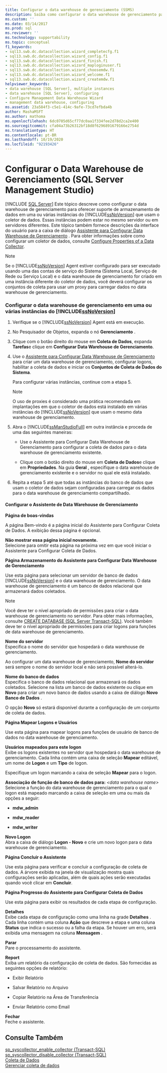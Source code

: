 ```yaml
---
title: Configurar o data warehouse de gerenciamento (SSMS)
description: Saiba como configurar o data warehouse de gerenciamento para compatibilidade com o armazenamento de dados em uma ou mais instâncias do SQL Server que estejam usando o coletor de dados.
ms.custom: ''
ms.date: 03/14/2017
ms.prod: sql
ms.reviewer: ''
ms.technology: supportability
ms.topic: conceptual
f1_keywords:
- sql13.swb.dc.datacollection.wizard_completecfg.f1
- sql13.swb.dc.datacollection.wizard_config.f1
- sql13.swb.dc.datacollection.wizard_finish.f1
- sql13.swb.dc.datacollection.wizard_maploginuser.f1
- sql13.swb.dc.datacollection.wizard_choosemdw.f1
- sql13.swb.dc.datacollection.wizard_welcome.f1
- sql13.swb.dc.datacollection.wizard_createmdw.f1
helpviewer_keywords:
- data warehouse [SQL Server], multiple instances
- data warehouse [SQL Server], configuring
- Configure Management Data Warehouse Wizard
- management data warehouse, configuring
ms.assetid: 23a584f3-c5e1-414c-9afe-73cd7efbda4b
author: MashaMSFT
ms.author: mathoma
ms.openlocfilehash: 6dc0705d65cf77dc0aa1f334fee2d78d2ca2e400
ms.sourcegitcommit: cfa04a73b26312bf18d8f6296891679166e2754d
ms.translationtype: HT
ms.contentlocale: pt-BR
ms.lasthandoff: 10/19/2020
ms.locfileid: "92193426"
---
```

# <a name="configure-the-management-data-warehouse-sql-server-management-studio"></a>Configurar o Data Warehouse de Gerenciamento (SQL Server Management Studio)
 [!INCLUDE [SQL Server](../../includes/applies-to-version/sqlserver.md)]
  Este tópico descreve como configurar o data warehouse de gerenciamento para oferecer suporte de armazenamento de dados em uma ou várias instâncias do [!INCLUDE[ssNoVersion](../../includes/ssnoversion-md.md)] que usam o coletor de dados. Essas instâncias podem estar no mesmo servidor ou em servidores diferentes. Este tópico também fornece descrições da interface do usuário para a caixa de diálogo [Assistente para Configurar Data Warehouse de Gerenciamento](#Wizard) . Para obter informações sobre como configurar um coletor de dados, consulte [Configure Properties of a Data Collector](../../relational-databases/data-collection/configure-properties-of-a-data-collector.md).  
  
> [!NOTE]  
>  Se o [!INCLUDE[ssNoVersion](../../includes/ssnoversion-md.md)] Agent estiver configurado para ser executado usando uma das contas de serviço do Sistema (Sistema Local, Serviço de Rede ou Serviço Local) e o data warehouse de gerenciamento for criado em uma instância diferente do coletor de dados, você deverá configurar os conjuntos de coleta para usar um proxy para carregar dados no data warehouse de gerenciamento.  
  
### <a name="configure-the-management-data-warehouse-on-a-single-instance-or-multiple-instances-of-ssnoversion"></a>Configurar o data warehouse de gerenciamento em uma ou várias instâncias do [!INCLUDE[ssNoVersion](../../includes/ssnoversion-md.md)]  
  
1.  Verifique se o [!INCLUDE[ssNoVersion](../../includes/ssnoversion-md.md)] Agent está em execução.  
  
2.  No Pesquisador de Objetos, expanda o nó **Gerenciamento** .  
  
3.  Clique com o botão direito do mouse em **Coleta de Dados**, expanda **Tarefas**e clique em **Configurar Data Warehouse de Gerenciamento**.  
  
4.  Use o [Assistente para Configurar Data Warehouse de Gerenciamento](#Wizard) para criar um data warehouse de gerenciamento, configurar logons, habilitar a coleta de dados e iniciar os **Conjuntos de Coleta de Dados do Sistema**.  
  
     Para configurar várias instâncias, continue com a etapa 5.  
  
    > [!NOTE]  
    >  O uso de proxies é considerado uma prática recomendada em implantações em que o coletor de dados está instalado em várias instâncias do [!INCLUDE[ssNoVersion](../../includes/ssnoversion-md.md)] que usam o mesmo data warehouse de gerenciamento.  
  
5.  Abra o [!INCLUDE[ssManStudioFull](../../includes/ssmanstudiofull-md.md)] em outra instância e proceda de uma das seguintes maneiras:  
  
    -   Use o Assistente para Configurar Data Warehouse de Gerenciamento para configurar a coleta de dados para o data warehouse de gerenciamento existente.  
  
    -   Clique com o botão direito do mouse em **Coleta de Dados**e clique em **Propriedades**. Na guia **Geral** , especifique o data warehouse de gerenciamento existente e o servidor no qual ele está instalado.  
  
6.  Repita a etapa 5 até que todas as instâncias do banco de dados que usam o coletor de dados sejam configuradas para carregar os dados para o data warehouse de gerenciamento compartilhado.  

####  <a name="configure-management-data-warehouse-wizard"></a><a name="Wizard"></a> Configurar o Assistente de Data Warehouse de Gerenciamento  
 **Página de boas-vindas**  
  
 A página Bem-vindo é a página inicial do Assistente para Configurar Coleta de Dados. A exibição dessa página é opcional.  
  
 **Não mostrar essa página inicial novamente.**  
 Selecione para omitir esta página na próxima vez em que você iniciar o Assistente para Configurar Coleta de Dados.  
  
 **Página Armazenamento do Assistente para Configurar Data Warehouse de Gerenciamento**  
  
 Use esta página para selecionar um servidor de banco de dados [!INCLUDE[ssNoVersion](../../includes/ssnoversion-md.md)] e o data warehouse de gerenciamento. O data warehouse de gerenciamento é um banco de dados relacional que armazenará dados coletados.  
  
> [!NOTE]  
>  Você deve ter o nível apropriado de permissões para criar o data warehouse de gerenciamento no servidor. Para obter mais informações, consulte [CREATE DATABASE &#40;SQL Server Transact-SQL&#41;](../../t-sql/statements/create-database-transact-sql.md). Você também deve ter o nível apropriado de permissões para criar logons para funções de data warehouse de gerenciamento.  
  
 **Nome do servidor**  
 Especifica o nome do servidor que hospedará o data warehouse de gerenciamento.  
  
 Ao configurar um data warehouse de gerenciamento, **Nome do servidor** será sempre o nome do servidor local e não será possível alterá-lo.  
  
 **Nome do banco de dados**  
 Especifica o banco de dados relacional que armazenará os dados coletados. Selecione na lista um banco de dados existente ou clique em **Novo** para criar um novo banco de dados usando a caixa de diálogo **Novo Banco de Dados** .  
  
 O opção **Novo** só estará disponível durante a configuração de um conjunto de coleta de dados.  
  
 **Página Mapear Logons e Usuários**  
  
 Use esta página para mapear logons para funções de usuário de banco de dados no data warehouse de gerenciamento.  
  
 **Usuários mapeados para este logon**  
 Exibe os logons existentes no servidor que hospedará o data warehouse de gerenciamento. Cada linha contém uma caixa de seleção **Mapear** editável, um nome de **Logon** e um **Tipo** de logon.  
  
 Especifique um logon marcando a caixa de seleção **Mapear** para o logon.  
  
 **Associação de função de banco de dados para:** *\<data warehouse name>*  
 Selecione a função do data warehouse de gerenciamento para o qual o logon está mapeado marcando a caixa de seleção em uma ou mais da opções a seguir:  
  
-   **mdw_admin**  
  
-   **mdw_reader**  
  
-   **mdw_writer**  
  
 **Novo Logon**  
 Abra a caixa de diálogo **Logon - Novo** e crie um novo logon para o data warehouse de gerenciamento.  
  
 **Página Concluir o Assistente**  
  
 Use esta página para verificar e concluir a configuração de coleta de dados. A árvore exibida na janela de visualização mostra quais configurações serão aplicadas, além de quais ações serão executadas quando você clicar em **Concluir**.  
  
 **Página Progresso do Assistente para Configurar Coleta de Dados**  
  
 Use esta página para exibir os resultados de cada etapa de configuração.  
  
 **Detalhes**  
 Exibe cada etapa de configuração como uma linha na grade **Detalhes** . Cada linha contém uma coluna **Ação** que descreve a etapa e uma coluna **Status** que indica o sucesso ou a falha da etapa. Se houver um erro, será exibida uma mensagem na coluna **Mensagem** .  
  
 **Parar**  
 Pare o processamento do assistente.  
  
 **Report**  
 Exiba um relatório da configuração de coleta de dados. São fornecidas as seguintes opções de relatório:  
  
-   Exibir Relatório  
  
-   Salvar Relatório no Arquivo  
  
-   Copiar Relatório na Área de Transferência  
  
-   Enviar Relatório como Email  
  
 **Fechar**  
 Feche o assistente.  
  
## <a name="see-also"></a>Consulte Também  
 [sp_syscollector_enable_collector &#40;Transact-SQL&#41;](../../relational-databases/system-stored-procedures/sp-syscollector-enable-collector-transact-sql.md)   
 [sp_syscollector_disable_collector &#40;Transact-SQL&#41;](../../relational-databases/system-stored-procedures/sp-syscollector-disable-collector-transact-sql.md)   
 [Coleta de Dados](../../relational-databases/data-collection/data-collection.md)   
 [Gerenciar coleta de dados](../../relational-databases/data-collection/manage-data-collection.md)  
  

